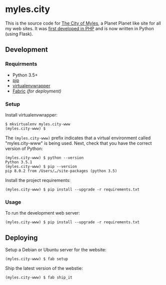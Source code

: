 # myles.city

This is the source code for [The City of Myles](https://myles.city/), a Planet Planet like site for all my web sites. It was [first developed in PHP](https://github.com/myles/myles.city/tree/v1.0.0) and is now written in Python (using Flask).

## Development

### Requirments

* Python 3.5+
* [pip](https://pip.pypa.io/en/stable/)
* [virtualenvwrapper](https://pypi.python.org/pypi/virtualenvwrapper/)
* [Fabric](http://www.fabfile.org/) _(for deployment)_

### Setup

Install virtualenvwrapper:

```
$ mkvirtualenv myles.city-www
(myles.city-www) $
```

The `(myles.city-www)` prefix indicates that a virtual environment called "myles.city-www" is being used. Next, check that you have the correct version of Python:

```
(myles.city-www) $ python --version
Python 3.5.1
(myles.city-www) $ pip --version
pip 8.0.2 from /Users/…/site-packages (python 3.5)
```

Install the project requirements:

```
(myles.city-www) $ pip install --upgrade -r requirements.txt
```

### Usage

To run the development web server:

```
(myles.city-www) $ pip install --upgrade -r requirements.txt
```

## Deploying

Setup a Debian or Ubuntu server for the website:

```
(myles.city-www) $ fab setup
```

Ship the latest version of the webstie:

```
(myles.city-www) $ fab ship_it
```

